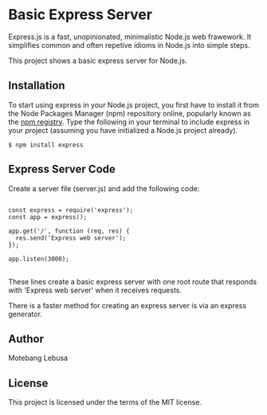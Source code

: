 # Basic Express Server

Express.js is a fast, unopinionated, minimalistic Node.js web frawework. It simplifies common and often repetive idioms in Node.js into simple steps. 

This project shows a basic express server for Node.js.

## Installation

To start using express in your Node.js project, you first have to install it from the Node Packages Manager (npm) repository online, popularly known as the [npm registry](https://www.npmjs.com/). Type the following in your terminal to include express in your project (assuming you have initialized a Node.js project already).

`$ npm install express`

## Express Server Code

Create a server file (server.js) and add the following code:

<pre>
<code>
const express = require('express');
const app = express();

app.get('/', function (req, res) {
  res.send('Express web server');
});

app.listen(3000);
</code>
</pre>

These lines create a basic express server with one root route that responds with 'Express web server' when it receives requests.

There is a faster method for creating an express server is via an express generator.

## Author

Motebang Lebusa

## License

This project is licensed under the terms of the MIT license.
